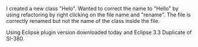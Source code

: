 I created a new class "Helo". Wanted to correct the name to "Hello" by using refactoring by right clicking on the file name and "rename". The file is correctly renamed but not the name of the class inside the file.

Using Eclipse plugin version downloaded today and Eclipse 3.3
Duplicate of SI-380.
